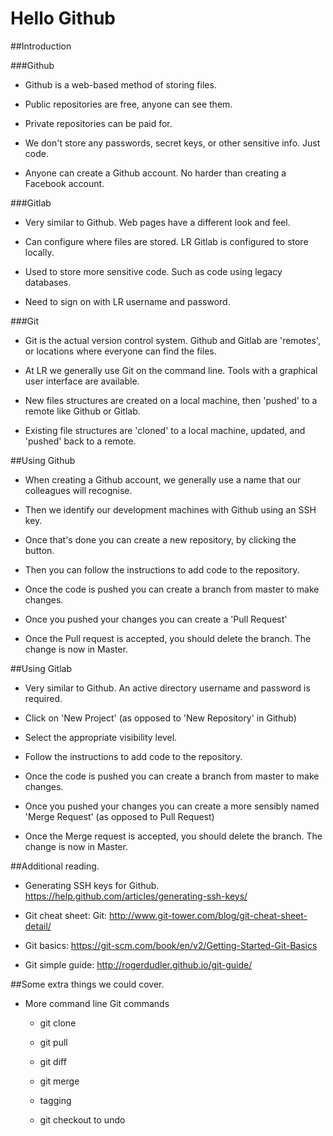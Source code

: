 Hello Github
============

##Introduction

###Github

- Github is a web-based method of storing files.

- Public repositories are free, anyone can see them.

- Private repositories can be paid for.

- We don't store any passwords, secret keys, or other sensitive info.  Just code.

- Anyone can create a Github account.  No harder than creating a Facebook account.


###Gitlab

- Very similar to Github.  Web pages have a different look and feel.

- Can configure where files are stored.  LR Gitlab is configured to store locally.

- Used to store more sensitive code.  Such as code using legacy databases.

- Need to sign on with LR username and password.


###Git

- Git is the actual version control system. Github and Gitlab are 'remotes', or locations where everyone can find the files.

- At LR we generally use Git on the command line.  Tools with a graphical user interface are available.

- New files structures are created on a local machine, then 'pushed' to a remote like Github or Gitlab.

- Existing file structures are 'cloned' to a local machine, updated, and 'pushed' back to a remote.


##Using Github

- When creating a Github account, we generally use a name that our colleagues will recognise.

- Then we identify our development machines with Github using an SSH key. 

- Once that's done you can create a new repository, by clicking the button.

- Then you can follow the instructions to add code to the repository.

- Once the code is pushed you can create a branch from master to make changes.

- Once you pushed your changes you can create a 'Pull Request'

- Once the Pull request is accepted, you should delete the branch.  The change is now in Master.


##Using Gitlab

- Very similar to Github.  An active directory username and password is required.

- Click on 'New Project' (as opposed to 'New Repository' in Github)

- Select the appropriate visibility level.

- Follow the instructions to add code to the repository.

- Once the code is pushed you can create a branch from master to make changes.

- Once you pushed your changes you can create a more sensibly named 'Merge Request' (as opposed to Pull Request)

- Once the Merge request is accepted, you should delete the branch.  The change is now in Master.


##Additional reading.

- Generating SSH keys for Github.  https://help.github.com/articles/generating-ssh-keys/
 
- Git cheat sheet: Git: http://www.git-tower.com/blog/git-cheat-sheet-detail/

- Git basics: https://git-scm.com/book/en/v2/Getting-Started-Git-Basics

- Git simple guide: http://rogerdudler.github.io/git-guide/
 

##Some extra things we could cover.

- More command line Git commands

    - git clone

    - git pull
    
    - git diff
    
    - git merge
    
    - tagging
    
    - git checkout to undo
    
    






